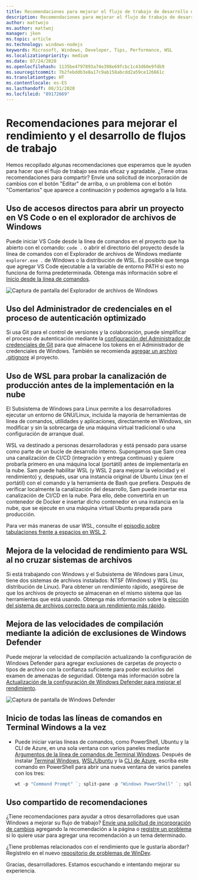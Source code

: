 ```yaml
---
title: Recomendaciones para mejorar el flujo de trabajo de desarrollo en Windows 10
description: Recomendaciones para mejorar el flujo de trabajo de desarrollo en Windows 10.
author: mattwojo
ms.author: mattwoj
manager: jken
ms.topic: article
ms.technology: windows-nodejs
keywords: Microsoft, Windows, Developer, Tips, Performance, WSL
ms.localizationpriority: medium
ms.date: 07/24/2020
ms.openlocfilehash: 1135be4797893a74e398e69fcbc1c43d60e9fdb9
ms.sourcegitcommit: 7b2febddb3e8a17c9ab158abcdd2a59ce126661c
ms.translationtype: HT
ms.contentlocale: es-ES
ms.lasthandoff: 08/31/2020
ms.locfileid: "89172669"
---
```

# <a name="tips-for-improving-performance-and-development-workflows"></a>Recomendaciones para mejorar el rendimiento y el desarrollo de flujos de trabajo

Hemos recopilado algunas recomendaciones que esperamos que le ayuden para hacer que el flujo de trabajo sea más eficaz y agradable. ¿Tiene otras recomendaciones para compartir? Envíe una solicitud de incorporación de cambios con el botón "Editar" de arriba, o un problema con el botón "Comentarios" que aparece a continuación y podemos agregarlo a la lista.

## <a name="use-shortcuts-to-open-a-project-in-vs-code-or-windows-file-explorer"></a>Uso de accesos directos para abrir un proyecto en VS Code o en el explorador de archivos de Windows

Puede iniciar VS Code desde la línea de comandos en el proyecto que ha abierto con el comando: `code .` o abrir el directorio del proyecto desde la línea de comandos con el Explorador de archivos de Windows mediante `explorer.exe .` de Windows o la distribución de WSL. Es posible que tenga que agregar VS Code ejecutable a la variable de entorno PATH si esto no funciona de forma predeterminada. Obtenga más información sobre el [Inicio desde la línea de comandos](https://code.visualstudio.com/docs/editor/command-line#_launching-from-command-line).

![Captura de pantalla del Explorador de archivos de Windows](../images/wsl-file-explorer.png)

## <a name="use-the-credential-manager-to-your-streamline-authentication-process"></a>Uso del Administrador de credenciales en el proceso de autenticación optimizado

Si usa Git para el control de versiones y la colaboración, puede simplificar el proceso de autenticación mediante la [configuración del Administrador de credenciales de Git](/windows/wsl/tutorials/wsl-git#git-credential-manager-setup) para que almacene los tokens en el Administrador de credenciales de Windows. También se recomienda [agregar un archivo .gitignore](/windows/wsl/tutorials/wsl-git#adding-a-git-ignore-file) al proyecto.

## <a name="use-wsl-for-testing-your-production-pipeline-before-deploying-to-the-cloud"></a>Uso de WSL para probar la canalización de producción antes de la implementación en la nube

El Subsistema de Windows para Linux permite a los desarrolladores ejecutar un entorno de GNU/Linux, incluida la mayoría de herramientas de línea de comandos, utilidades y aplicaciones, directamente en Windows, sin modificar y sin la sobrecarga de una máquina virtual tradicional o una configuración de arranque dual.

WSL va destinado a personas desarrolladoras y está pensado para usarse como parte de un bucle de desarrollo interno. Supongamos que Sam crea una canalización de CI/CD (integración y entrega continuas) y quiere probarla primero en una máquina local (portátil) antes de implementarla en la nube. Sam puede habilitar WSL (y WSL 2 para mejorar la velocidad y el rendimiento) y, después, usar una instancia original de Ubuntu Linux (en el portátil) con el comando y la herramienta de Bash que prefiera. Después de verificar localmente la canalización del desarrollo, Sam puede insertar esa canalización de CI/CD en la nube. Para ello, debe convertirla en un contenedor de Docker e insertar dicho contenedor en una instancia en la nube, que se ejecute en una máquina virtual Ubuntu preparada para producción.

Para ver más maneras de usar WSL, consulte el [episodio sobre tabulaciones frente a espacios en WSL 2](https://channel9.msdn.com/Shows/Tabs-vs-Spaces/WSL2-Code-faster-on-the-Windows-Subsystem-for-Linux).

## <a name="improve-performance-speed-for-wsl-by-not-crossing-over-file-systems"></a>Mejora de la velocidad de rendimiento para WSL al no cruzar sistemas de archivos

Si está trabajando con Windows y el Subsistema de Windows para Linux, tiene dos sistemas de archivos instalados: NTSF (Windows) y WSL (su distribución de Linux). Para obtener un rendimiento rápido, asegúrese de que los archivos de proyecto se almacenan en el mismo sistema que las herramientas que está usando. Obtenga más información sobre la [elección del sistema de archivos correcto para un rendimiento más rápido](/windows/wsl/compare-versions#use-the-linux-file-system-for-faster-performance).

## <a name="improve-build-speeds-by-adding-windows-defender-exclusions"></a>Mejora de las velocidades de compilación mediante la adición de exclusiones de Windows Defender

Puede mejorar la velocidad de compilación actualizando la configuración de Windows Defender para agregar exclusiones de carpetas de proyecto o tipos de archivo con la confianza suficiente para poder excluirlos del examen de amenazas de seguridad. Obtenga más información sobre la [Actualización de la configuración de Windows Defender para mejorar el rendimiento](../android/defender-settings.md).

![Captura de pantalla de Windows Defender](../images/windows-defender-exclusions.png)

## <a name="launch-all-your-command-lines-in-windows-terminal-at-once"></a>Inicio de todas las líneas de comandos en Terminal Windows a la vez

* Puede iniciar varias líneas de comandos, como PowerShell, Ubuntu y la CLI de Azure, en una sola ventana con varios paneles mediante [Argumentos de la línea de comandos de Terminal Windows](/windows/terminal/command-line-arguments?tabs=powershell#multiple-panes). Después de instalar [Terminal Windows](/windows/terminal/get-started), [WSL/Ubuntu](/windows/wsl/install-win10) y la [CLI de Azure](/cli/azure/install-azure-cli?view=azure-cli-latest), escriba este comando en PowerShell para abrir una nueva ventana de varios paneles con los tres:

    ```powershell
    wt -p "Command Prompt" `; split-pane -p "Windows PowerShell" `; split-pane -H wsl.exe
    ```

## <a name="share-your-tips"></a>Uso compartido de recomendaciones

¿Tiene recomendaciones para ayudar a otros desarrolladores que usan Windows a mejorar su flujo de trabajo? [Envíe una solicitud de incorporación de cambios](https://github.com/MicrosoftDocs/windows-uwp/edit/docs/hub/dev-environment/overview.md) agregando la recomendación a la página o [registre un problema](https://github.com/MicrosoftDocs/windows-uwp/issues/new?title=&body=%0A%0A%5BEnter%20feedback%20here%5D%0A%0A%0A---%0A%23%23%23%23%20Document%20Details%0A%0A%E2%9A%A0%20*Do%20not%20edit%20this%20section.%20It%20is%20required%20for%20docs.microsoft.com%20%E2%9E%9F%20GitHub%20issue%20linking.*%0A%0A*%20ID%3A%207779352b-7b4e-dad8-7c1b-b9aba2c5e561%0A*%20Version%20Independent%20ID%3A%20a5b81b80-87a1-b6e2-8936-baf6c1a0b9c5%0A*%20Content%3A%20%5BSet%20up%20your%20Windows%2010%20development%20environment%5D(https%3A%2F%2Fdocs.microsoft.com%2Fen-us%2Fwindows%2Fdev-environment%2Foverview)%0A*%20Content%20Source%3A%20%5Bhub%2Fdev-environment%2Foverview.md%5D(https%3A%2F%2Fgithub.com%2FMicrosoftDocs%2Fwindows-uwp%2Fblob%2Fdocs%2Fhub%2Fdev-environment%2Foverview.md)%0A*%20Product%3A%20**dev-environment**%0A*%20Technology%3A%20**windows-nodejs**) si lo quiere usar para agregar una recomendación a un tema determinado.

¿Tiene problemas relacionados con el rendimiento que le gustaría abordar? Regístrelo en el nuevo [repositorio de problemas de WinDev](https://github.com/microsoft/windev).

Gracias, desarrolladores. Estamos escuchando e intentando mejorar su experiencia.
